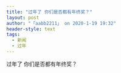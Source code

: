 ```yaml
---
title: "过年了 你们是否都有年终奖？"
layout: post
author: "「aabb2211」 on 2020-1-19 19:32"
header-style: text
tags:
  - 新闻
  - 过年
---
```


<head></head>
<body>
  过年了 你们是否都有年终奖？
 <br>
</body>


